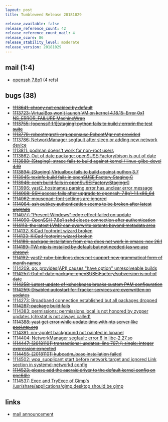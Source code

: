 ```yaml
---
layout: post
title: Tumbleweed Release 20181029

release_available: false
release_reference_count: 42
release_reference_count_mail: 4
release_score: 86
release_stability_level: moderate
release_version: 20181029
---
```


## mail (1:4)

- [openssh 7.8p1](https://lists.opensuse.org/opensuse-factory/2018-10/msg00361.html) (4 refs)

## bugs (38)

<!--more-->

- ~~[1113641: chrony not enabled by default](https://bugzilla.opensuse.org/show_bug.cgi?id=1113641)~~
- ~~[1113723: VirtualBox won't launch VM on kernel 4.18.15:  Error 0x1 NS_ERROR_FAILURE MachineWrap](https://bugzilla.opensuse.org/show_bug.cgi?id=1113723)~~
- ~~[1113755: \[openssl1.1.1\]\[staging\] python fails to build / errorin the test suite](https://bugzilla.opensuse.org/show_bug.cgi?id=1113755)~~
- ~~[1113779: rebootmgrctl: org.opensuse.RebootMgr not provided](https://bugzilla.opensuse.org/show_bug.cgi?id=1113779)~~
- [1113786: NetworkManager segfault after sleep or adding new network device](https://bugzilla.opensuse.org/show_bug.cgi?id=1113786)
- [1113811: podman doens't work for non-root users](https://bugzilla.opensuse.org/show_bug.cgi?id=1113811)
- [1113862: Out of date package: openSUSE:Factory/bison is out of date](https://bugzilla.opensuse.org/show_bug.cgi?id=1113862)
- ~~[1113888: \[Staging\]: strace fails to build against kernel / linux-glibc-devel 4.19](https://bugzilla.opensuse.org/show_bug.cgi?id=1113888)~~
- ~~[1113894: \[Staging\] Virtualbox fails to build against puthon 3.7](https://bugzilla.opensuse.org/show_bug.cgi?id=1113894)~~
- ~~[1113945: texinfo build fails in openSUSE:Factory:Staging:C](https://bugzilla.opensuse.org/show_bug.cgi?id=1113945)~~
- ~~[1113946: ceph build fails in openSUSE:Factory:Staging:C](https://bugzilla.opensuse.org/show_bug.cgi?id=1113946)~~
- [1113996: yast2_hostnames parsing error has unclear error message](https://bugzilla.opensuse.org/show_bug.cgi?id=1113996)
- ~~[1114008: SSH access fails after upgrade to openssh-7.8p1-1.1.x86_64](https://bugzilla.opensuse.org/show_bug.cgi?id=1114008)~~
- ~~[1114062: mousepad: font settings are ignored](https://bugzilla.opensuse.org/show_bug.cgi?id=1114062)~~
- ~~[1114064: ssh pubkey authentication seems to be broken after latest upgrade](https://bugzilla.opensuse.org/show_bug.cgi?id=1114064)~~
- ~~[1114077: "Present Windows" edge effect failed on update](https://bugzilla.opensuse.org/show_bug.cgi?id=1114077)~~
- ~~[1114090: OpenSSH-7.8p1 sshd closes connection after authentication](https://bugzilla.opensuse.org/show_bug.cgi?id=1114090)~~
- ~~[1114113: the latest LVM2 can overwrite extents beyond metadata area](https://bugzilla.opensuse.org/show_bug.cgi?id=1114113)~~
- [1114132: KiCad footprint wizard broken](https://bugzilla.opensuse.org/show_bug.cgi?id=1114132)
- ~~[1114133: KiCad footprint wizard broken](https://bugzilla.opensuse.org/show_bug.cgi?id=1114133)~~
- ~~[1114186: package installation from elpa does not work in emacs-nox 26.1](https://bugzilla.opensuse.org/show_bug.cgi?id=1114186)~~
- ~~[1114189: TW: ntp is installed by default but not needed (as we use chrony)](https://bugzilla.opensuse.org/show_bug.cgi?id=1114189)~~
- ~~[1114192: yast2-ruby-bindings does not support new grammatical form of month names](https://bugzilla.opensuse.org/show_bug.cgi?id=1114192)~~
- [1114209: go: provides(API) causes "have option" unresolveable builds](https://bugzilla.opensuse.org/show_bug.cgi?id=1114209)
- ~~[1114257: Out of date package: openSUSE:Factory/subversion is out of date](https://bugzilla.opensuse.org/show_bug.cgi?id=1114257)~~
- ~~[1114258: Latest update of kcheckpass breaks custom PAM configuration](https://bugzilla.opensuse.org/show_bug.cgi?id=1114258)~~
- ~~[1114259: Disabled autostart for Tracker services are overwritten on updates](https://bugzilla.opensuse.org/show_bug.cgi?id=1114259)~~
- [1114273: Broadband connection established but all packages dropped](https://bugzilla.opensuse.org/show_bug.cgi?id=1114273)
- ~~[1114287: package build fails](https://bugzilla.opensuse.org/show_bug.cgi?id=1114287)~~
- [1114383: permissions: permissions.local is not honored by zypper updates (chkstat is not always called)](https://bugzilla.opensuse.org/show_bug.cgi?id=1114383)
- ~~[1114388: yast get error while update time with ntp server like pool.ntp.org](https://bugzilla.opensuse.org/show_bug.cgi?id=1114388)~~
- [1114391: nm-applet background not painted in lxpanel](https://bugzilla.opensuse.org/show_bug.cgi?id=1114391)
- [1114404: NetworkManager segfault: error 6 in libc-2.27.so](https://bugzilla.opensuse.org/show_bug.cgi?id=1114404)
- ~~[1114447: \[20181101\] transactional-updates: line 707: \[: single: integer expression expected](https://bugzilla.opensuse.org/show_bug.cgi?id=1114447)~~
- ~~[1114455: \[20181101\] kubeadm_base installation failed](https://bugzilla.opensuse.org/show_bug.cgi?id=1114455)~~
- [1114502: wpa_supplicant start before network.target and ignored Link section in systemd-networkd config](https://bugzilla.opensuse.org/show_bug.cgi?id=1114502)
- ~~[1114523: please add the aacraid driver to the default kernel config on ppc64le](https://bugzilla.opensuse.org/show_bug.cgi?id=1114523)~~
- [1114537: Exec and TryExec of Gimp's /usr/share/applications/gimp.desktop should be gimp](https://bugzilla.opensuse.org/show_bug.cgi?id=1114537)



## links

- [mail announcement](https://lists.opensuse.org/opensuse-factory/2018-10/msg00359.html)
